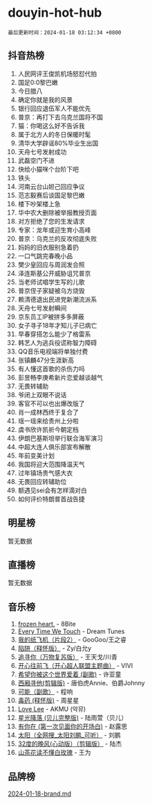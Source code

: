 # douyin-hot-hub

`最后更新时间：2024-01-18 03:12:34 +0800`

## 抖音热榜

1. 人民网评王俊凯机场怒怼代拍
1. 国足0:0黎巴嫩
1. 今日腊八
1. 确定你就是我的风景
1. 银行回应退伍军人不能优先
1. 普京：再打下去乌克兰国将不国
1. 猫：你喝这么好不告诉我
1. 属于北方人的冬日保暖时髦
1. 清华大学辟谣80%毕业生出国
1. 天舟七号发射成功
1. 武磊空门不进
1. 快给小猫咪个台阶下吧
1. 铁头
1. 河南云台山妲己回应争议
1. 范志毅赛后谈国足黎巴嫩
1. 楼下吵架楼上急
1. 华中农大删除被举报教授页面
1. 对方拒绝了您的生发请求
1. 专家：龙年或迎生育小高峰
1. 普京：乌克兰的反攻彻底失败
1. 妈妈的旧衣服别急着扔
1. 一口气跳完春晚小品
1. 樊少皇回应与周润发合照
1. 泽连斯基公开威胁诅咒普京
1. 当老师试唱学生写的儿歌
1. 普京侄子家疑被乌方烧毁
1. 赖清德退出民进党新潮流派系
1. 天舟七号发射瞬间
1. 京东员工IP被拼多多屏蔽
1. 女子寻子18年才知儿子已病亡
1. 早春穿搭怎么能少了格雷系
1. 韩艺人为逃兵役谎称智力障碍
1. QQ音乐电视端将单独付费
1. 张镇麟47分生涯新高
1. 有人懂这首歌的杀伤力吗
1. 彭昱畅李庚希新片恋爱越谈越气
1. 无畏转辅助
1. 爷闭上双眼不说话
1. 客官不可以也出爆改版了
1. 肖一成林西终于复合了
1. 瑶一瑶来给贵州上分啦
1. 虞书欣许凯祈今朝定档
1. 伊朗巴基斯坦举行联合海军演习
1. 中超大连人俱乐部宣布解散
1. 年前变美计划
1. 我国将迎大范围降温天气
1. 过年镇场贵气感大衣
1. 无畏回应转辅助位
1. 额遇见sei会有怎样滴对白
1. 如何评价特朗普首战告捷

## 明星榜

暂无数据

## 直播榜

暂无数据

## 音乐榜

1. [frozen heart.](https://sf6-cdn-tos.douyinstatic.com/obj/tos-cn-ve-2774/oIIWJfyjIACZA9zQMtnJ6hQQhFC4vhCupoRBsO) - 8Bite
1. [Every Time We Touch](https://sf6-cdn-tos.douyinstatic.com/obj/tos-cn-ve-2774/ogN6lUKQeBBfEVhIOMikG1CcJjugxk1tztZyhP) - Dream Tunes
1. [我的纸飞机（片段2）](https://sf86-cdn-tos.douyinstatic.com/obj/tos-cn-ve-2774/oM2ZrKcg2CD5AeRB2gkeXOFB1IxAGJdZPazYHf) - GooGoo/王之睿
1. [陷阱（释怀版）](https://sf86-cdn-tos.douyinstatic.com/obj/tos-cn-ve-2774/oE8C21LeZrzKLDFfQYgMzx4GAIHageG5IzayY7) - Zy/白允y
1. [追寻你（万物复苏版）](https://sf3-cdn-tos.douyinstatic.com/obj/tos-cn-ve-2774/oYeAZJsbjIDit9APmBg8u6uDUQnHmoCf3gbo74) - 王天戈/川青
1. [开心往前飞（开心超人联盟主题曲）](https://sf86-cdn-tos.douyinstatic.com/obj/tos-cn-ve-2774/9d8fb7c82cf1421fb93a9fe925275e0a) - VIVI
1. [希望你被这个世界爱着 (副歌)](https://sf3-cdn-tos.douyinstatic.com/obj/tos-cn-ve-2774/oUHCmWQfZlE3QQBKBeD8rCFLpJzPgCpImhsxMt) - 许亚童
1. [西厢寻他(剪辑版)](https://sf3-cdn-tos.douyinstatic.com/obj/tos-cn-ve-2774/oUsAVfAQKlRNxEv5qxvIB8o5qmIWUcXbzJKJhw) - 唐伯虎Annie、伯爵Johnny
1. [可能（副歌）](https://sf86-cdn-tos.douyinstatic.com/obj/tos-cn-ve-2774/cde1731888894259b333569393c2fb51) - 程响
1. [毒药 (释怀版)](https://sf86-cdn-tos.douyinstatic.com/obj/tos-cn-ve-2774/oYILMEAzspdZBIzy4frJNB8ZHPHWAhiwowd4Ad) - 周星星
1. [Love Lee](https://sf3-cdn-tos.douyinstatic.com/obj/tos-cn-ve-2774/o05GbkJGbCBTdDnMtB0fwOYgkeZp23vrWQDQBS) - AKMU (악뮤)
1. [星光降落 (贝儿完整版)](https://sf3-cdn-tos.douyinstatic.com/obj/tos-cn-ve-2774/okwB9hAwyAtsFFkFBzAX1hOOfQuIoMNs0W2Mwr) - 陆雨萱（贝儿）
1. [有你在 (第一次见面你的开场白)](https://sf3-cdn-tos.douyinstatic.com/obj/tos-cn-ve-2774/oAthrQ3ClJBfI57uBoFEgNDYtNCZ0TSYQQfxQ0) - 赵露思
1. [太阳（全网搜_太阳刘鹏_可听）](https://sf3-cdn-tos.douyinstatic.com/obj/tos-cn-ve-2774/ogWbyIQnlBFImVbeDocRdCIYtBHlbJXgfZMvgz) - 刘鹏
1. [32度的晚风(心动版）（剪辑版）](https://sf3-cdn-tos.douyinstatic.com/obj/tos-cn-ve-2774/owNyabsyWdzUulxhoJfK8IBXgp0UMQAHpvGh2B) - 陆杰
1. [山茶花读不懂白玫瑰](https://sf3-cdn-tos.douyinstatic.com/obj/tos-cn-ve-2774/osfn8B7DktrRHEPJgPCfDbw7QDQEkwC16BxZg9) - 王为

## 品牌榜

[2024-01-18-brand.md](2024-01-18-brand.md)
